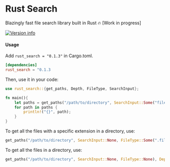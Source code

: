 # Rust Search

Blazingly fast file search library built in Rust 🔥 [Work in progress]

[![Version info](https://img.shields.io/crates/v/rust_search.svg)](https://crates.io/crates/rust_search)

#### Usage

Add `rust_search = "0.1.3"` in Cargo.toml.

```toml
[dependencies]
rust_search = "0.1.3
```

Then, use it in your code:

```rust
use rust_search::{get_paths, Depth, FileType, SearchInput};

fn main(){
    let paths = get_paths("/path/to/directory", SearchInput::Some("fileName"), FileType::Some(".fileExtension"), Depth::Some(depthOfFoldersToSearch));
    for path in paths {
        println!("{}", path);
    }
}
```

To get all the files with a specific extension in a directory, use:

```rust
get_paths("/path/to/directory", SearchInput::None, FileType::Some(".fileExtension"), Depth::Some(1));
```

To get all the files in a directory, use:

```rust
get_paths("/path/to/directory", SearchInput::None, FileType::None), Depth::Some(1));
```

